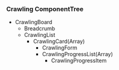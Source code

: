 
### Crawling ComponentTree

- CrawlingBoard
    - Breadcrumb
    - CrawlingList
        - CrawlingCard(Array)
            - CrawlingForm
            - CrawlingProgressList(Array)
                - CrawlingProgressItem

         
